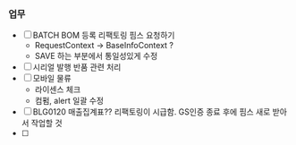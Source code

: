 
### 업무 

- [ ] BATCH BOM 등록 리팩토링 핌스 요청하기 
	- RequestContext -> BaseInfoContext ? 
	- SAVE 하는 부분에서 통일성있게 수정 
 - [ ]  시리얼 발행 반품 관련 처리
 - [ ] 모바일 물류 
	- 라이센스 체크 
	- 컴펌, alert 일괄 수정 
- [ ] BLG0120 매출집계표?? 리팩토링이 시급함. GS인증 종료 후에 핌스 새로 받아서 작업할 것 
- [ ] 